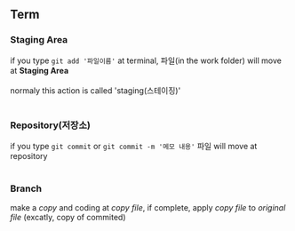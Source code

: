 <h2>Term</h2>
<h3>Staging Area</h3>

if you type `git add '파일이름'` at terminal, 파일(in the work folder) will move at **Staging Area**<br><br>
normaly this action is called 'staging(스테이징)'
<br><br>

<h3>Repository(저장소)</h3>

if you type `git commit` or `git commit -m '메모 내용'` 파일 will move at repository
<br><br>

<h3>Branch</h3>

make a *copy* and coding at *copy file*, if complete, apply *copy file* to *original file*
(excatly, copy of commited)